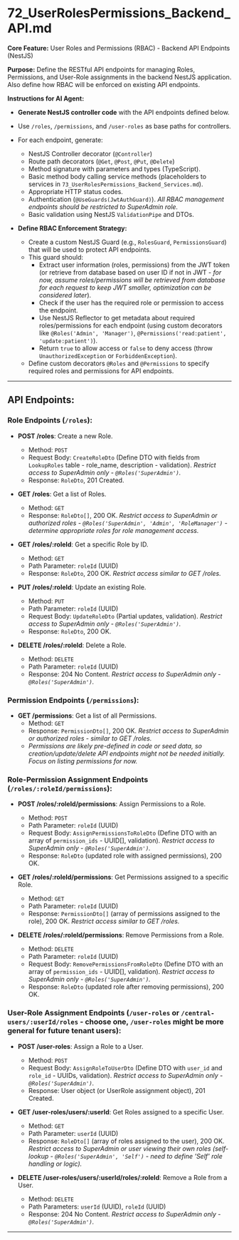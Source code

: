 # 72_UserRolesPermissions_Backend_API.md

**Core Feature:** User Roles and Permissions (RBAC) - Backend API Endpoints (NestJS)

**Purpose:** Define the RESTful API endpoints for managing Roles, Permissions, and User-Role assignments in the backend NestJS application.  Also define how RBAC will be enforced on existing API endpoints.

**Instructions for AI Agent:**

*   **Generate NestJS controller code** with the API endpoints defined below.
*   Use `/roles`, `/permissions`, and `/user-roles` as base paths for controllers.
*   For each endpoint, generate:
    *   NestJS Controller decorator (`@Controller`)
    *   Route path decorators (`@Get`, `@Post`, `@Put`, `@Delete`)
    *   Method signature with parameters and types (TypeScript).
    *   Basic method body calling service methods (placeholders to services in `73_UserRolesPermissions_Backend_Services.md`).
    *   Appropriate HTTP status codes.
    *   Authentication (`@UseGuards(JwtAuthGuard)`). *All RBAC management endpoints should be restricted to SuperAdmin role.*
    *   Basic validation using NestJS `ValidationPipe` and DTOs.

*   **Define RBAC Enforcement Strategy:**
    *   Create a custom NestJS Guard (e.g., `RolesGuard`, `PermissionsGuard`) that will be used to protect API endpoints.
    *   This guard should:
        *   Extract user information (roles, permissions) from the JWT token (or retrieve from database based on user ID if not in JWT - *for now, assume roles/permissions will be retrieved from database for each request to keep JWT smaller, optimization can be considered later*).
        *   Check if the user has the required role or permission to access the endpoint.
        *   Use NestJS Reflector to get metadata about required roles/permissions for each endpoint (using custom decorators like `@Roles('Admin', 'Manager')`, `@Permissions('read:patient', 'update:patient')`).
        *   Return `true` to allow access or `false` to deny access (throw `UnauthorizedException` or `ForbiddenException`).
    *   Define custom decorators `@Roles` and `@Permissions` to specify required roles and permissions for API endpoints.

---

## API Endpoints:

### Role Endpoints (`/roles`):

*   **POST /roles**: Create a new Role.
    *   Method: `POST`
    *   Request Body: `CreateRoleDto` (Define DTO with fields from `LookupRoles` table - role_name, description - validation).  *Restrict access to SuperAdmin only - `@Roles('SuperAdmin')`.*
    *   Response: `RoleDto`, 201 Created.

*   **GET /roles**: Get a list of Roles.
    *   Method: `GET`
    *   Response: `RoleDto[]`, 200 OK.  *Restrict access to SuperAdmin or authorized roles - `@Roles('SuperAdmin', 'Admin', 'RoleManager')` - determine appropriate roles for role management access.*

*   **GET /roles/:roleId**: Get a specific Role by ID.
    *   Method: `GET`
    *   Path Parameter: `roleId` (UUID)
    *   Response: `RoleDto`, 200 OK. *Restrict access similar to GET /roles.*

*   **PUT /roles/:roleId**: Update an existing Role.
    *   Method: `PUT`
    *   Path Parameter: `roleId` (UUID)
    *   Request Body: `UpdateRoleDto` (Partial updates, validation). *Restrict access to SuperAdmin only - `@Roles('SuperAdmin')`.*
    *   Response: `RoleDto`, 200 OK.

*   **DELETE /roles/:roleId**: Delete a Role.
    *   Method: `DELETE`
    *   Path Parameter: `roleId` (UUID)
    *   Response: 204 No Content. *Restrict access to SuperAdmin only - `@Roles('SuperAdmin')`.*


### Permission Endpoints (`/permissions`):

*   **GET /permissions**: Get a list of all Permissions.
    *   Method: `GET`
    *   Response: `PermissionDto[]`, 200 OK. *Restrict access to SuperAdmin or authorized roles - similar to GET /roles.*
    *   *Permissions are likely pre-defined in code or seed data, so creation/update/delete API endpoints might not be needed initially.  Focus on listing permissions for now.*

### Role-Permission Assignment Endpoints (`/roles/:roleId/permissions`):

*   **POST /roles/:roleId/permissions**: Assign Permissions to a Role.
    *   Method: `POST`
    *   Path Parameter: `roleId` (UUID)
    *   Request Body: `AssignPermissionsToRoleDto` (Define DTO with an array of `permission_ids` - UUID[], validation). *Restrict access to SuperAdmin only - `@Roles('SuperAdmin')`.*
    *   Response: `RoleDto` (updated role with assigned permissions), 200 OK.

*   **GET /roles/:roleId/permissions**: Get Permissions assigned to a specific Role.
    *   Method: `GET`
    *   Path Parameter: `roleId` (UUID)
    *   Response: `PermissionDto[]` (array of permissions assigned to the role), 200 OK. *Restrict access similar to GET /roles.*

*   **DELETE /roles/:roleId/permissions**: Remove Permissions from a Role.
    *   Method: `DELETE`
    *   Path Parameter: `roleId` (UUID)
    *   Request Body: `RemovePermissionsFromRoleDto` (Define DTO with an array of `permission_ids` - UUID[], validation). *Restrict access to SuperAdmin only - `@Roles('SuperAdmin')`.*
    *   Response: `RoleDto` (updated role after removing permissions), 200 OK.


### User-Role Assignment Endpoints (`/user-roles` or `/central-users/:userId/roles` - choose one, `/user-roles` might be more general for future tenant users):

*   **POST /user-roles**: Assign a Role to a User.
    *   Method: `POST`
    *   Request Body: `AssignRoleToUserDto` (Define DTO with `user_id` and `role_id` - UUIDs, validation). *Restrict access to SuperAdmin only - `@Roles('SuperAdmin')`.*
    *   Response:  User object (or UserRole assignment object), 201 Created.

*   **GET /user-roles/users/:userId**: Get Roles assigned to a specific User.
    *   Method: `GET`
    *   Path Parameter: `userId` (UUID)
    *   Response: `RoleDto[]` (array of roles assigned to the user), 200 OK. *Restrict access to SuperAdmin or user viewing their own roles (self-lookup - `@Roles('SuperAdmin', 'Self')` - need to define 'Self' role handling or logic).*

*   **DELETE /user-roles/users/:userId/roles/:roleId**: Remove a Role from a User.
    *   Method: `DELETE`
    *   Path Parameters: `userId` (UUID), `roleId` (UUID)
    *   Response: 204 No Content. *Restrict access to SuperAdmin only - `@Roles('SuperAdmin')`.*

---